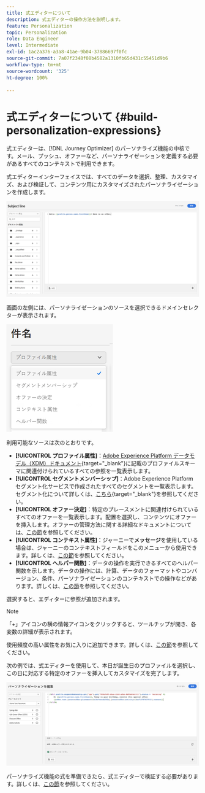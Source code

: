 ```yaml
---
title: 式エディターについて
description: 式エディターの操作方法を説明します。
feature: Personalization
topic: Personalization
role: Data Engineer
level: Intermediate
exl-id: 1ac2a376-a3a8-41ae-9b04-37886697f0fc
source-git-commit: 7a07f2348f08b4582a1310fb65d431c55451d9b6
workflow-type: tm+mt
source-wordcount: '325'
ht-degree: 100%

---
```


# 式エディターについて {#build-personalization-expressions}

式エディターは、[!DNL Journey Optimizer] のパーソナライズ機能の中核です。メール、プッシュ、オファーなど、パーソナライゼーションを定義する必要があるすべてのコンテキストで利用できます。

式エディターインターフェイスでは、すべてのデータを選択、整理、カスタマイズ、および検証して、コンテンツ用にカスタマイズされたパーソナライゼーションを作成します。

![](assets/perso_ee1.png)

画面の左側には、パーソナライゼーションのソースを選択できるドメインセレクターが表示されます。

![](assets/perso_ee3.png)

利用可能なソースは次のとおりです。

* **[!UICONTROL プロファイル属性]**：[Adobe Experience Platform データモデル（XDM）ドキュメント](https://experienceleague.adobe.com/docs/experience-platform/xdm/home.html?lang=ja){target=&quot;_blank&quot;}に記載のプロファイルスキーマに関連付けられているすべての参照を一覧表示します。
* **[!UICONTROL セグメントメンバーシップ]**：Adobe Experience Platform セグメント化サービスで作成されたすべてのセグメントを一覧表示します。セグメント化について詳しくは、[こちら](https://experienceleague.adobe.com/docs/experience-platform/segmentation/home.html?lang=ja){target=&quot;_blank&quot;}を参照してください。
* **[!UICONTROL オファー決定]**：特定のプレースメントに関連付けられているすべてのオファーを一覧表示します。配置を選択し、コンテンツにオファーを挿入します。オファーの管理方法に関する詳細なドキュメントについては、[この節](../messages/deliver-personalized-offers.md)を参照してください。
* **[!UICONTROL コンテキスト属性]**：ジャーニーで&#x200B;**メッセージ**&#x200B;を使用している場合は、ジャーニーのコンテキストフィールドをこのメニューから使用できます。詳しくは、[この節](personalization-use-case.md)を参照してください。
* **[!UICONTROL ヘルパー関数]**：データの操作を実行できるすべてのヘルパー関数を示します。データの操作には、計算、データのフォーマットやコンバージョン、条件、パーソナライゼーションのコンテキストでの操作などがあります。詳しくは、[この節](functions/functions.md)を参照してください。

選択すると、エディターに参照が追加されます。

>[!NOTE]
>
>「+」アイコンの横の情報アイコンをクリックすると、ツールチップが開き、各変数の詳細が表示されます。
>
>使用頻度の高い属性をお気に入りに追加できます。詳しくは、[この節](personalization-favorites.md)を参照してください。

次の例では、式エディターを使用して、本日が誕生日のプロファイルを選択し、この日に対応する特定のオファーを挿入してカスタマイズを完了します。

![](assets/perso_ee2.png)

パーソナライズ機能の式を準備できたら、式エディターで検証する必要があります。詳しくは、[この節](personalization-validation.md)を参照してください。

